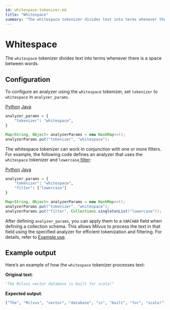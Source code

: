 ```yaml
---
id: whitespace-tokenizer.md
title: "Whitespace"
summary: "The whitespace tokenizer divides text into terms whenever there is a space between words."
---
```


# Whitespace

The `whitespace` tokenizer divides text into terms whenever there is a space between words.

## Configuration

To configure an analyzer using the `whitespace` tokenizer, set `tokenizer` to `whitespace` in `analyzer_params`.

<div class="multipleCode">
    <a href="#python">Python</a>
    <a href="#java">Java</a>
</div>

```python
analyzer_params = {
    "tokenizer": "whitespace",
}
```

```java
Map<String, Object> analyzerParams = new HashMap<>();
analyzerParams.put("tokenizer", "whitespace");
```

The whitespace tokenizer can work in conjunction with one or more filters. For example, the following code defines an analyzer that uses the `whitespace` tokenizer and `lowercase`[ filter](lowercase-filter.md):

<div class="multipleCode">
    <a href="#python">Python</a>
    <a href="#java">Java</a>
</div>

```python
analyzer_params = {
    "tokenizer": "whitespace",
    "filter": ["lowercase"]
}
```

```java
Map<String, Object> analyzerParams = new HashMap<>();
analyzerParams.put("tokenizer", "whitespace");
analyzerParams.put("filter", Collections.singletonList("lowercase"));
```

After defining `analyzer_params`, you can apply them to a `VARCHAR` field when defining a collection schema. This allows Milvus to process the text in that field using the specified analyzer for efficient tokenization and filtering. For details, refer to [Example use](analyzer-overview.md#null).

## Example output

Here’s an example of how the `whitespace` tokenizer processes text:

**Original text**:

```python
"The Milvus vector database is built for scale!"
```

**Expected output**:

```python
["The", "Milvus", "vector", "database", "is", "built", "for", "scale!"]
```

